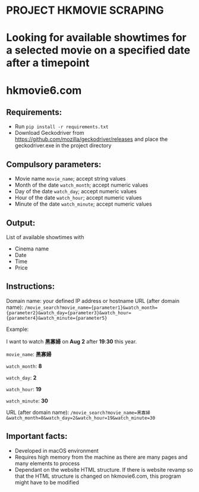 # PROJECT HKMOVIE SCRAPING
# Looking for available showtimes for a selected movie on a specified date after a timepoint
# hkmovie6.com

## Requirements:
- Run `pip install -r requirements.txt`
- Download Geckodriver from https://github.com/mozilla/geckodriver/releases and place the geckodriver.exe in the project directory

## Compulsory parameters:
- Movie name `movie_name`; accept string values
- Month of the date `watch_month`; accept numeric values
- Day of the date `watch_day`; accept numeric values
- Hour of the date `watch_hour`; accept numeric values
- Minute of the date `watch_minute`; accept numeric values

## Output:
List of available showtimes with
- Cinema name
- Date
- Time
- Price

## Instructions:
Domain name: your defined IP address or hostname
URL (after domain name): `/movie_search?movie_name={parameter1}&watch_month={parameter2}&watch_day={parameter3}&watch_hour={parameter4}&watch_minute={parameter5}`

Example:

I want to watch **黑寡婦** on **Aug** **2** after **19**:**30** this year.

`movie_name`: **黑寡婦**

`watch_month`: **8**

`watch_day`: **2**

`watch_hour`: **19**

`watch_minute`: **30**

URL (after domain name):
`/movie_search?movie_name=黑寡婦&watch_month=8&watch_day=2&watch_hour=19&watch_minute=30`

## Important facts:
- Developed in macOS environment
- Requires high memory from the machine as there are many pages and many elements to process
- Dependant on the website HTML structure. If there is website revamp so that the HTML structure is changed on hkmovie6.com, this program might have to be modified
